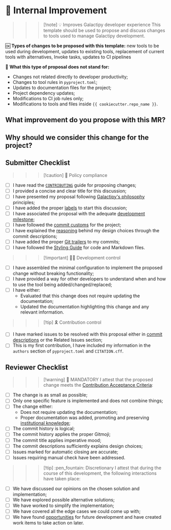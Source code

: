 # :bullettrain_side: Internal Improvement

>>> [!note] :bulb: Improves Galactipy developer experience
This template should be used to propose and discuss changes to tools used to manage Galactipy development.

:ok: **Types of changes to be proposed with this template:** new tools to be used during development, updates to existing tools, replacement of current tools with alternatives, Invoke tasks, updates to CI pipelines

:no_good: **What this type of proposal does not stand for:**

- Changes not related directly to developer productivity;
- Changes to tool rules in `pyproject.toml`;
- Updates to documentation files for the project;
- Project dependency updates;
- Modifications to CI job rules only;
- Modifications to tools and files inside `{{ cookiecutter.repo_name }}`.
>>>

## What improvement do you propose with this MR?

<!-- Describe WHAT your proposal refers to, with as much detail as possible -->

## Why should we consider this change for the project?

<!--
  Defend the reasons why this improvement is important moving forward
  What is the motivation for proposing the improvement in question?
  What benefits does it bring to developers?
  What would be considered a successful outcome for this development from your perspective?

  Feel free to bring some of your personal experience as a Galactipy user to let us understand the circumstances that led to this proposal
-->

## Submitter Checklist

<!--
  Mark complying items as they are delivered with `[x]`
  Single out unnecessary or unworkable items with `[~]`
-->

>>> [!caution] :scroll: Policy compliance

- [ ] I have read the [`CONTRIBUTING`][1] guide for proposing changes;
- [ ] I provided a concise and clear title for this discussion;
- [ ] I have presented my proposal following [Galactipy's philosophy][2] principles;
- [ ] I have added the proper [labels][3] to start this discussion;
- [ ] I have associated the proposal with the adequate [development milestone][4];
- [ ] I have followed the [commit customs][5] for the project;
- [ ] I have explained the [reasoning][6] behind my design choices through the commit descriptions;
- [ ] I have added the proper [Git trailers][7] to my commits;
- [ ] I have followed the [Styling Guide][8] for code and Markdown files.
>>>

>>> [!important] :technologist: Development control

- [ ] I have assembled the minimal configuration to implement the proposed change without breaking functionality;
- [ ] I have provided a way for other developers to understand when and how to use the tool being added/changed/replaced;
- [ ] I have either:
  - Evaluated that this change does not require updating the documentation;
  - Updated the documentation highlighting this change and any relevant information.

>>>

>>> [!tip] :reminder_ribbon: Contribution control

- [ ] I have marked issues to be resolved with this proposal either in [commit descriptions][9] or the Related Issues section;
- [ ] This is my first contribution, I have included my information in the `authors` section of `pyproject.toml` and `CITATION.cff`.
>>>

[1]: https://gitlab.com/galactipy/galactipy/-/blob/master/CONTRIBUTING.md#speaking_head-proposing-changes-as-a-developer
[2]: https://gitlab.com/galactipy/galactipy/-/blob/master/CONTRIBUTING.md#book-our-philosophy
[3]: https://gitlab.com/galactipy/galactipy/-/labels
[4]: https://gitlab.com/galactipy/galactipy/-/milestones
[5]: https://gitlab.com/galactipy/galactipy/-/blob/master/CONTRIBUTING.md#commit-customs
[6]: https://gitlab.com/galactipy/galactipy/-/blob/master/CONTRIBUTING.md#say-why-not-just-what
[7]: https://gitlab.com/galactipy/galactipy/-/blob/master/CONTRIBUTING.md#git-trailers
[8]: https://gitlab.com/galactipy/galactipy/-/blob/master/CONTRIBUTING.md#styling
[9]: https://docs.gitlab.com/user/project/issues/managing_issues/#closing-issues-automatically

## Reviewer Checklist

>>> [!warning] :passport_control: MANDATORY
I attest that the proposed change meets the [Contribution Acceptance Criteria][10]:

- [ ] The change is as small as possible;
- [ ] Only one specific feature is implemented and does not combine things;
- [ ] The change either:
  - Does not require updating the documentation;
  - Proper documentation was added, promoting and preserving [institutional knowledge][11];
- [ ] The commit history is logical;
- [ ] The commit history applies the proper Gitmoji;
- [ ] The commit title applies imperative mood;
- [ ] The commit descriptions sufficiently explains design choices;
- [ ] Issues marked for automatic closing are accurate;
- [ ] Issues requiring manual check have been addressed.
>>>

>>> [!tip] :pen_fountain: Discretionary
I attest that during the course of this development, the following interactions have taken place:

- [ ] We have discussed our opinions on the chosen solution and implementation;
- [ ] We have explored possible alternative solutions;
- [ ] We have worked to simplify the implementation;
- [ ] We have covered all the edge cases we could come up with;
- [ ] We have found [opportunities][12] for future development and have created work items to take action on later.
>>>

[10]: https://gitlab.com/galactipy/galactipy/-/blob/master/CONTRIBUTING.md#contribution-acceptance-criteria
[11]: https://www.teachfloor.com/elearning-glossary/institutional-knowledge
[12]: https://gitlab.com/galactipy/galactipy/-/blob/master/CONTRIBUTING.md#sharing-insights-drives-progress
